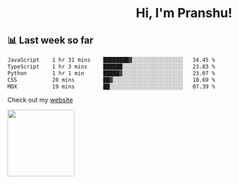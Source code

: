 <div align="right" >
   
   <H1>Hi, I'm Pranshu!</H1>

</div>

## 📊 Last week so far
<!--START_SECTION:waka-->

```txt
JavaScript    1 hr 31 mins    ████████▓░░░░░░░░░░░░░░░░   34.45 %
TypeScript    1 hr 3 mins     ██████░░░░░░░░░░░░░░░░░░░   23.83 %
Python        1 hr 1 min      █████▓░░░░░░░░░░░░░░░░░░░   23.07 %
CSS           28 mins         ██▓░░░░░░░░░░░░░░░░░░░░░░   10.69 %
MDX           19 mins         ██░░░░░░░░░░░░░░░░░░░░░░░   07.39 %
```

<!--END_SECTION:waka-->

Check out my [website](https://pranshu05.vercel.app)

<img align="left" width="150" src="https://user-images.githubusercontent.com/70943732/209951571-93b7afe5-f523-4683-b725-5d94b287e94e.png">

